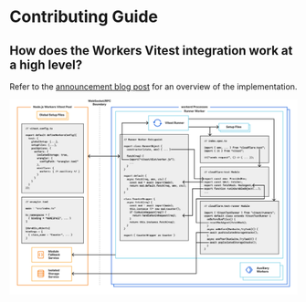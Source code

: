 # Contributing Guide

## How does the Workers Vitest integration work at a high level?

Refer to the [announcement blog post](https://blog.cloudflare.com/workers-vitest-integration) for an overview of the implementation.

![Workers Vitest Integration Architecture](./vitest-pool-workers.svg)
